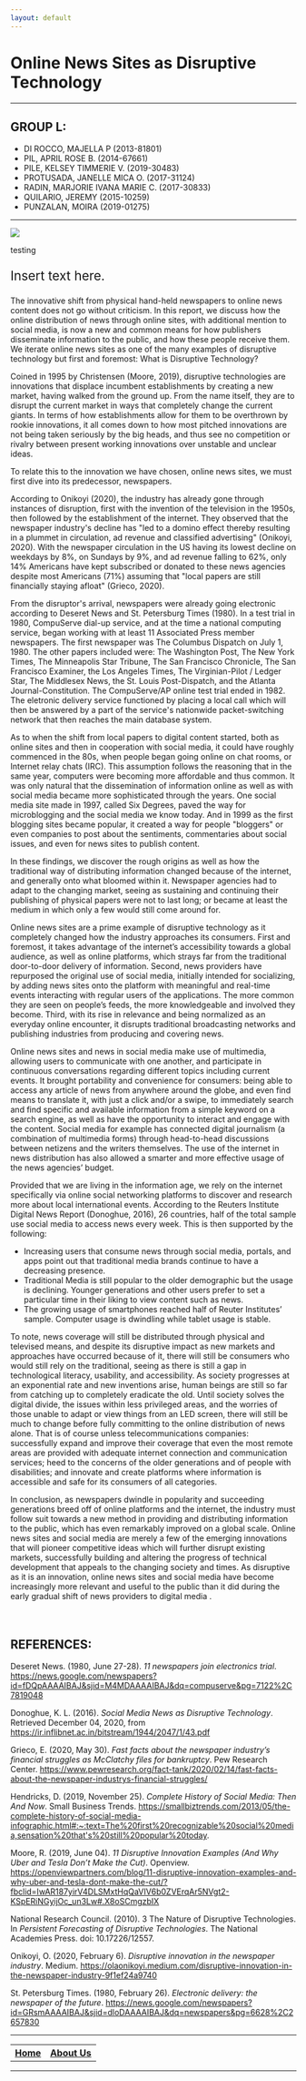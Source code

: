 ```yaml
---
layout: default
---
```


# Online News Sites as Disruptive Technology
***

## GROUP L:
- DI ROCCO, MAJELLA P (2013-81801)
- PIL, APRIL ROSE B. (2014-67661)
- PILE, KELSEY TIMMERIE V. (2019-30483)
- PROTUSADA, JANELLE MICA O. (2017-31124)
- RADIN, MARJORIE IVANA MARIE C. (2017-30833)
- QUILARIO, JEREMY (2015-10259)
- PUNZALAN, MOIRA (2019-01275)
***

<img src="images/Newspapers.jpg">
<div class="img-with-text">
    <p id="imagecaption">testing</p>
    <p style="font-size:160%;">Insert text here.</p>
</div> 

The innovative shift from physical hand-held newspapers to online news content does not go without criticism. In this report, we discuss how the online distribution of news through online sites, with additional mention to social media, is now a new and common means for how publishers disseminate information to the public, and how these people receive them. We iterate online news sites as one of the many examples of disruptive technology but first and foremost: What is Disruptive Technology?

Coined in 1995 by Christensen (Moore, 2019), disruptive technologies are innovations that displace incumbent establishments by creating a new market, having walked from the ground up. From the name itself, they are to disrupt the current market in ways that completely change the current giants. In terms of how establishments allow for them to be overthrown by rookie innovations, it all comes down to how most pitched innovations are not being taken seriously by the big heads, and thus see no competition or rivalry between present working innovations over unstable and unclear ideas.

To relate this to the innovation we have chosen, online news sites, we must first dive into its predecessor, newspapers.

According to Onikoyi (2020), the industry has already gone through instances of disruption, first with the invention of the television in the 1950s, then followed by the establishment of the internet. They observed that the newspaper industry's decline has "led to a domino effect thereby resulting in a plummet in circulation, ad revenue and classified advertising" (Onikoyi, 2020). With the newspaper circulation in the US having its lowest decline on weekdays by 8%, on Sundays by 9%, and ad revenue falling to 62%, only 14% Americans have kept subscribed or donated to these news agencies despite most Americans (71%) assuming that "local papers are still financially staying afloat" (Grieco, 2020).

From the disruptor's arrival, newspapers were already going electronic according to Deseret News and St. Petersburg Times (1980). In a test trial in 1980, CompuServe dial-up service, and at the time a national computing service, began working with at least 11 Associated Press member newspapers. The first newspaper was The Columbus Dispatch on July 1, 1980. The other papers included were: The Washington Post, The New York Times, The Minneapolis Star Tribune, The San Francisco Chronicle, The San Francisco Examiner, the Los Angeles Times, The Virginian-Pilot / Ledger Star, The Middlesex News, the St. Louis Post-Dispatch, and the Atlanta Journal-Constitution. The CompuServe/AP online test trial ended in 1982. The eletronic delivery service functioned by placing a local call which will then be answered by a part of the service's nationwide packet-switching network that then reaches the main database system.

As to when the shift from local papers to digital content started, both as online sites and then in cooperation with social media, it could have roughly commenced in the 80s, when people began going online on chat rooms, or Internet relay chats (IRC). This assumption follows the reasoning that in the same year, computers were becoming more affordable and thus common. It was only natural that the dissemination of information online as well as with social media became more sophisticated through the years. One social media site made in 1997, called Six Degrees, paved the way for microblogging and the social media we know today. And in 1999 as the first blogging sites became popular, it created a way for people "bloggers" or even companies to post about the sentiments, commentaries about social issues, and even for news sites to publish content.

In these findings, we discover the rough origins as well as how the traditional way of distributing information changed because of the internet, and generally onto what bloomed within it. Newspaper agencies had to adapt to the changing market, seeing as sustaining and continuing their publishing of physical papers were not to last long; or became at least the medium in which only a few would still come around for.

Online news sites are a prime example of disruptive technology as it completely changed how the industry approaches its consumers. First and foremost, it takes advantage of the internet’s accessibility towards a global audience, as well as online platforms, which strays far from the traditional door-to-door delivery of information. Second, news providers have repurposed the original use of social media, initially intended for socializing, by adding news sites onto the platform with meaningful and real-time events interacting with regular users of the applications. The more common they are seen on people’s feeds, the more knowledgeable and involved they become. Third, with its rise in relevance and being normalized as an everyday online encounter, it disrupts traditional broadcasting networks and publishing industries from producing and covering news.

Online news sites and news in social media make use of multimedia, allowing users to communicate with one another, and participate in continuous conversations regarding different topics including current events. It brought portability and convenience for consumers: being able to access any article of news from anywhere around the globe, and even find means to translate it, with just a click and/or a swipe, to immediately search and find specific and available information from a simple keyword on a search engine, as well as have the opportunity to interact and engage with the content. Social media for example has connected digital journalism (a combination of multimedia forms) through head-to-head discussions between netizens and the writers themselves. The use of the internet in news distribution has also allowed a smarter and more effective usage of the news agencies’ budget.

Provided that we are living in the information age, we rely on the internet specifically via online social networking platforms to discover and research more about local international events. According to the Reuters Institute Digital News Report (Donoghue, 2016), 26 countries, half of the total sample use social media to access news every week. This is then supported by the following:
- Increasing users that consume news through social media, portals, and apps point out that traditional media brands continue to have a decreasing presence.
- Traditional Media is still popular to the older demographic but the usage is declining. Younger generations and other users prefer to set a particular time in their liking to view content such as news.
- The growing usage of smartphones reached half of Reuter Institutes’ sample. Computer usage is dwindling while tablet usage is stable.

To note, news coverage will still be distributed through physical and televised means, and despite its disruptive impact as new markets and approaches have occurred because of it, there will still be consumers who would still rely on the traditional, seeing as there is still a gap in technological literacy, usability, and accessibility. As society progresses at an exponential rate and new inventions arise, human beings are still so far from catching up to completely eradicate the old. Until society solves the digital divide, the issues within less privileged areas, and the worries of those unable to adapt or view things from an LED screen, there will still be much to change before fully committing to the online distribution of news alone. That is of course unless telecommunications companies: successfully expand and improve their coverage that even the most remote areas are provided with adequate internet connection and communication services; heed to the concerns of the older generations and of people with disabilities; and innovate and create platforms where information is accessible and safe for its consumers of all categories.

In conclusion, as newspapers dwindle in popularity and succeeding generations breed off of online platforms and the internet, the industry must follow suit towards a new method in providing and distributing information to the public, which has even remarkably improved on a global scale. Online news sites and social media are merely a few of the emerging innovations that will pioneer competitive ideas which will further disrupt existing markets, successfully building and altering the progress of technical development that appeals to the changing society and times. As disruptive as it is an innovation, online news sites and social media have become increasingly more relevant and useful to the public than it did during the early gradual shift of news providers to digital media .  
 <br/>
 <br/>
## REFERENCES:
Deseret News. (1980, June 27-28). *11 newspapers join electronics trial*. https://news.google.com/newspapers?id=fDQpAAAAIBAJ&sjid=M4MDAAAAIBAJ&dq=compuserve&pg=7122%2C7819048

Donoghue, K. L. (2016). *Social Media News as Disruptive Technology*. Retrieved December 04, 2020, from https://ir.inflibnet.ac.in/bitstream/1944/2047/1/43.pdf

Grieco, E. (2020, May 30). *Fast facts about the newspaper industry’s financial struggles as McClatchy files for bankruptcy*. Pew Research Center. https://www.pewresearch.org/fact-tank/2020/02/14/fast-facts-about-the-newspaper-industrys-financial-struggles/

Hendricks, D. (2019, November 25). *Complete History of Social Media: Then And Now*. Small Business Trends. https://smallbiztrends.com/2013/05/the-complete-history-of-social-media-infographic.html#:~:text=The%20first%20recognizable%20social%20media,sensation%20that's%20still%20popular%20today.

Moore, R. (2019, June 04). *11 Disruptive Innovation Examples (And Why Uber and Tesla Don’t Make the Cut)*. Openview. https://openviewpartners.com/blog/11-disruptive-innovation-examples-and-why-uber-and-tesla-dont-make-the-cut/?fbclid=IwAR187yirV4DLSMxtHqQaVIV6b0ZVErqAr5NVgt2-KSpERiNGyijOc_un3Lw#.X8oSCmgzbIX

National Research Council. (2010). 3 The Nature of Disruptive Technologies. In *Persistent Forecasting of Disruptive Technologies*. The National Academies Press. doi: 10.17226/12557.

Onikoyi, O. (2020, February 6). *Disruptive innovation in the newspaper industry*. Medium. https://olaonikoyi.medium.com/disruptive-innovation-in-the-newspaper-industry-9f1ef24a9740

St. Petersburg Times. (1980, February 26). *Electronic delivery: the newspaper of the future*. https://news.google.com/newspapers?id=GRsmAAAAIBAJ&sjid=dloDAAAAIBAJ&dq=newspapers&pg=6628%2C2657830
***

<p style="text-align:center">
 <table>
  <tr>
   <th><a href="index">Home</a></th>
   <th><a href="about">About Us</a></th>
  </tr>
 </table>
</p>

***
